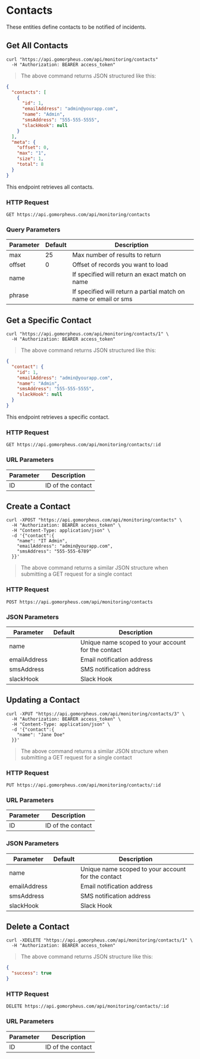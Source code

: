 # Contacts

These entities define contacts to be notified of incidents.

## Get All Contacts

```shell
curl "https://api.gomorpheus.com/api/monitoring/contacts"
  -H "Authorization: BEARER access_token"
```

> The above command returns JSON structured like this:

```json
{
  "contacts": [
    {
      "id": 1,
      "emailAddress": "admin@yourapp.com",
      "name": "Admin",
      "smsAddress": "555-555-5555",
      "slackHook": null
    }
  ],
  "meta": {
    "offset": 0,
    "max": "1",
    "size": 1,
    "total": 8
  }
}
```

This endpoint retrieves all contacts.

### HTTP Request

`GET https://api.gomorpheus.com/api/monitoring/contacts`

### Query Parameters

Parameter | Default | Description
--------- | ------- | -----------
max | 25 | Max number of results to return
offset | 0 | Offset of records you want to load
name |  | If specified will return an exact match on name
phrase |  | If specified will return a partial match on name or email or sms

## Get a Specific Contact

```shell
curl "https://api.gomorpheus.com/api/monitoring/contacts/1" \
  -H "Authorization: BEARER access_token"
```

> The above command returns JSON structured like this:

```json
{
  "contact": {
    "id": 1,
    "emailAddress": "admin@yourapp.com",
    "name": "Admin",
    "smsAddress": "555-555-5555",
    "slackHook": null
  }
}
```

This endpoint retrieves a specific contact.

### HTTP Request

`GET https://api.gomorpheus.com/api/monitoring/contacts/:id`

### URL Parameters

Parameter | Description
--------- | -----------
ID | ID of the contact

## Create a Contact

```shell
curl -XPOST "https://api.gomorpheus.com/api/monitoring/contacts" \
  -H "Authorization: BEARER access_token" \
  -H "Content-Type: application/json" \
  -d '{"contact":{
    "name": "IT Admin",
    "emailAddress": "admin@yourapp.com",
    "smsAddress": "555-555-6789"
  }}'
```

> The above command returns a similar JSON structure when submitting a GET request for a single contact

### HTTP Request

`POST https://api.gomorpheus.com/api/monitoring/contacts`

### JSON Parameters

Parameter | Default | Description
--------- | ------- | -----------
name      |  | Unique name scoped to your account for the contact
emailAddress      |  | Email notification address
smsAddress      |  | SMS notification address
slackHook      |  | Slack Hook

## Updating a Contact

```shell
curl -XPUT "https://api.gomorpheus.com/api/monitoring/contacts/3" \
  -H "Authorization: BEARER access_token" \
  -H "Content-Type: application/json" \
  -d '{"contact":{
    "name": "Jane Doe"
  }}'
```

> The above command returns a similar JSON structure when submitting a GET request for a single contact 

### HTTP Request

`PUT https://api.gomorpheus.com/api/monitoring/contacts/:id`

### URL Parameters

Parameter | Description
--------- | -----------
ID | ID of the contact

### JSON Parameters

Parameter | Default | Description
--------- | ------- | -----------
name      |  | Unique name scoped to your account for the contact
emailAddress      |  | Email notification address
smsAddress      |  | SMS notification address
slackHook      |  | Slack Hook

## Delete a Contact

```shell
curl -XDELETE "https://api.gomorpheus.com/api/monitoring/contacts/1" \
  -H "Authorization: BEARER access_token"
```

> The above command returns JSON structure like this:

```json
{
  "success": true
}
```

### HTTP Request

`DELETE https://api.gomorpheus.com/api/monitoring/contacts/:id`

### URL Parameters

Parameter | Description
--------- | -----------
ID | ID of the contact
